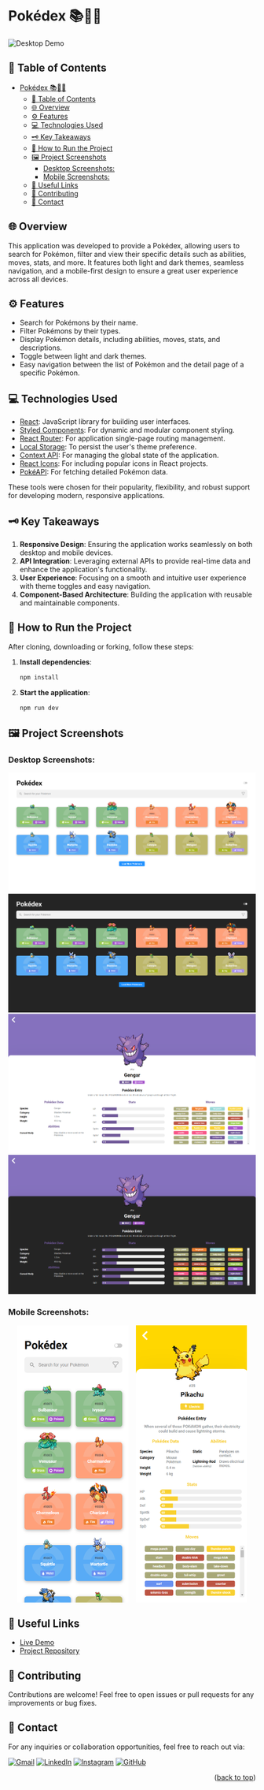 # Pokédex 📚👾✨

![Desktop Demo](./demo/dskt-demo.gif)

## 📌 Table of Contents

- [Pokédex 📚👾✨](#pokédex-)
  - [📌 Table of Contents](#-table-of-contents)
  - [🌐 Overview](#-overview)
  - [⚙️ Features](#️-features)
  - [💻 Technologies Used](#-technologies-used)
  - [🗝️ Key Takeaways](#️-key-takeaways)
  - [🚀 How to Run the Project](#-how-to-run-the-project)
  - [🖼️ Project Screenshots](#️-project-screenshots)
    - [Desktop Screenshots:](#desktop-screenshots)
    - [Mobile Screenshots:](#mobile-screenshots)
  - [🔗 Useful Links](#-useful-links)
  - [🤝 Contributing](#-contributing)
  - [💬 Contact](#-contact)

## 🌐 Overview

This application was developed to provide a Pokédex, allowing users to search for Pokémon, filter and view their specific details such as abilities, moves, stats, and more. It features both light and dark themes, seamless navigation, and a mobile-first design to ensure a great user experience across all devices.

## ⚙️ Features

- Search for Pokémons by their name.
- Filter Pokémons by their types.
- Display Pokémon details, including abilities, moves, stats, and descriptions.
- Toggle between light and dark themes.
- Easy navigation between the list of Pokémon and the detail page of a specific Pokémon.

## 💻 Technologies Used

- [React](https://reactjs.org/): JavaScript library for building user interfaces.
- [Styled Components](https://styled-components.com/): For dynamic and modular component styling.
- [React Router](https://reactrouter.com/): For application single-page routing management.
- [Local Storage](https://developer.mozilla.org/en-US/docs/Web/API/Window/localStorage): To persist the user's theme preference.
- [Context API](https://reactjs.org/docs/context.html): For managing the global state of the application.
- [React Icons](https://react-icons.github.io/react-icons/): For including popular icons in React projects.
- [PokéAPI](https://pokeapi.co/): For fetching detailed Pokémon data.

These tools were chosen for their popularity, flexibility, and robust support for developing modern, responsive applications.

## 🗝️ Key Takeaways

1. **Responsive Design**: Ensuring the application works seamlessly on both desktop and mobile devices.
2. **API Integration**: Leveraging external APIs to provide real-time data and enhance the application's functionality.
3. **User Experience**: Focusing on a smooth and intuitive user experience with theme toggles and easy navigation.
4. **Component-Based Architecture**: Building the application with reusable and maintainable components.

## 🚀 How to Run the Project

After cloning, downloading or forking, follow these steps:

1. **Install dependencies**:
    ```bash
    npm install
    ```

2. **Start the application**:
    ```bash
    npm run dev
    ```

## 🖼️ Project Screenshots

### Desktop Screenshots:

![Desktop home demo](./demo/dskt-home-demo.png)
![Desktop home dark demo](./demo/dskt-home-dark-demo.png)
![Desktop pokemon demo](./demo/dskt-pokemon-demo.png)
![Desktop pokemon dark demo](./demo/dskt-pokemon-dark-demo.png)

### Mobile Screenshots:

<div style="display: flex; justify-content: center;">
  <img src="./demo/mob-home-demo.png" alt="Mobile home demo" width="45%" style="margin-right: 15px;">
  <img src="./demo/mob-pokemon-demo.png" alt="Mobile pokemon demo" width="45%">
</div>

## 🔗 Useful Links

- [Live Demo](https://cauebf-pokedex-pokeapi.vercel.app) 
- [Project Repository](https://github.com/Cauebf/pokedex-pokeapi)

## 🤝 Contributing

Contributions are welcome! Feel free to open issues or pull requests for any improvements or bug fixes.

## 💬 Contact 

For any inquiries or collaboration opportunities, feel free to reach out via:

[![Gmail](https://img.shields.io/badge/Gmail-D14836?style=for-the-badge&logo=gmail&logoColor=white)](mailto:cauebrolesef@gmail.com)
[![LinkedIn](https://img.shields.io/badge/LinkedIn-0077B5?style=for-the-badge&logo=linkedin&logoColor=white)](https://www.linkedin.com/in/cauebrolesef/)
[![Instagram](https://img.shields.io/badge/-Instagram-%23E4405F?style=for-the-badge&logo=instagram&logoColor=white)](https://www.instagram.com/cauebf_/)
[![GitHub](https://img.shields.io/badge/GitHub-181717?style=for-the-badge&logo=github&logoColor=white)](https://github.com/Cauebf)

<p align="right">(<a href="#pokedex-">back to top</a>)</p>